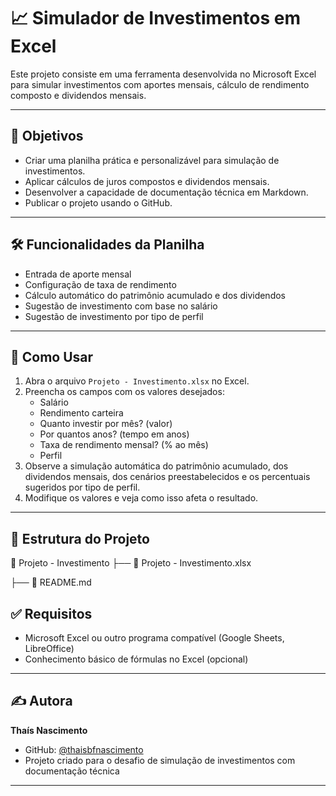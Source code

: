 ﻿# 📈 Simulador de Investimentos em Excel

Este projeto consiste em uma ferramenta desenvolvida no Microsoft Excel para simular investimentos com aportes mensais, cálculo de rendimento composto e dividendos mensais.

---

## 🎯 Objetivos

- Criar uma planilha prática e personalizável para simulação de investimentos.
- Aplicar cálculos de juros compostos e dividendos mensais.
- Desenvolver a capacidade de documentação técnica em Markdown.
- Publicar o projeto usando o GitHub.

---

## 🛠️ Funcionalidades da Planilha

- Entrada de aporte mensal
- Configuração de taxa de rendimento
- Cálculo automático do patrimônio acumulado e dos dividendos
- Sugestão de investimento com base no salário 
- Sugestão de investimento por tipo de perfil

---

## 📝 Como Usar

1. Abra o arquivo `Projeto - Investimento.xlsx` no Excel.
2. Preencha os campos com os valores desejados:
   - Salário
   - Rendimento carteira
   - Quanto investir por mês? (valor)
   - Por quantos anos? (tempo em anos)
   - Taxa de rendimento mensal? (% ao mês)
   - Perfil
3. Observe a simulação automática do patrimônio acumulado, dos dividendos mensais, dos cenários preestabelecidos e os percentuais sugeridos por tipo de perfil.
4. Modifique os valores e veja como isso afeta o resultado.

---

## 📁 Estrutura do Projeto

📂 Projeto - Investimento
├── 📄 Projeto - Investimento.xlsx

├── 📄 README.md


## ✅ Requisitos

- Microsoft Excel ou outro programa compatível (Google Sheets, LibreOffice)
- Conhecimento básico de fórmulas no Excel (opcional)

---

## ✍️ Autora

**Thaís Nascimento**
- GitHub: [@thaisbfnascimento](https://github.com/thaisbfnascimento)
- Projeto criado para o desafio de simulação de investimentos com documentação técnica

---
